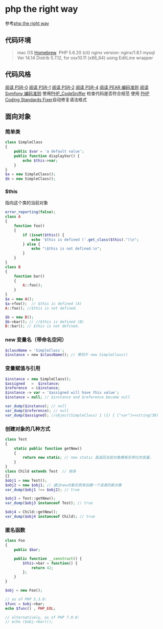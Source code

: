 # php the right way

参考[php the right way](http://laravel-china.github.io/php-the-right-way/)

## 代码环境

> mac OS [Homebrew](http://brew.sh/) 
> PHP 5.6.20 (cli)
> nginx version: nginx/1.8.1
> mysql  Ver 14.14 Distrib 5.7.12, for osx10.11 (x86_64) using  EditLine wrapper

##  代码风格

[阅读 PSR-0](https://github.com/php-fig/fig-standards/blob/master/accepted/PSR-0.md)
[阅读 PSR-1](https://github.com/php-fig/fig-standards/blob/master/accepted/PSR-1-basic-coding-standard.md)
[阅读 PSR-2](https://github.com/php-fig/fig-standards/blob/master/accepted/PSR-2-coding-style-guide.md)
[阅读 PSR-4](https://github.com/php-fig/fig-standards/blob/master/accepted/PSR-4-autoloader.md)
[阅读 PEAR 编码准则](http://pear.php.net/manual/en/standards.php)
[阅读 Symfony 编码准则](http://symfony.com/doc/current/contributing/code/standards.html)
使用[PHP_CodeSniffer](http://pear.php.net/package/PHP_CodeSniffer/) 检查代码是否符合规范
使用 [PHP Coding Standards Fixer](http://cs.sensiolabs.org/)自动修复语法格式

## 面向对象

### 简单类

```php
class SimpleClass
{
    public $var = 'a default value';
    public function displayVar() {
        echo $this->var;
    }
}
$a = new SimpleClass();
$b = new SimpleClass();
```

### $this 

指向这个类的当前对象

```php
error_reporting(false);
class A
{
    function foo()
    {
        if (isset($this)) {
            echo '$this is defined ('.get_class($this).")\n";
        } else {
            echo "\$this is not defined.\n";
        }
    }
}
class B
{
    function bar()
    {
        A::foo();
    }
}
$a = new A();
$a->foo();  // $this is defined (A)
A::foo(); //$this is not defined.

$b = new B(); 
$b->bar(); // //$this is defined (B)
B::bar(); // $this is not defined.
```
### new 变量名（带命名空间）

```php
$className = 'SimpleClass';
$instance = new $className(); // 等同于 new SimpleClass()
```

### 变量赋值与引用

```php
$instance = new SimpleClass();
$assigned   =  $instance;
$reference  = &$instance;
$instance -> var = '$assigned will have this value';
$instance = null; // $instance and $reference become null

var_dump($instance); // null
var_dump($reference); // null
var_dump($assigned); //object(SimpleClass) 1 (1) { ["var"]=>string(30) "$assigned will have this value"}
```

### 创建对象的几种方式

```php
class Test
{
    static public function getNew()
    {
        return new static; // new static 是返回当前对象模板实例化的变量，
    }
}
class Child extends Test  // 继承
{}
$obj1 = new Test();
$obj2 = new $obj1; // 通过new对象实例来创建一个该类的新对象
var_dump($obj1 !== $obj2); // true

$obj3 = Test::getNew();
var_dump($obj3 instanceof Test); // true

$obj4 = Child::getNew();
var_dump($obj4 instanceof Child); // true
```

### 匿名函数

```php
class Foo
{
    public $bar;

    public function __construct() {
        $this->bar = function() {
            return 42;
        };
    }
}

$obj = new Foo();

// as of PHP 5.3.0:
$func = $obj->bar;
echo $func() , PHP_EOL;

// alternatively, as of PHP 7.0.0:
// echo ($obj->bar)();
```

